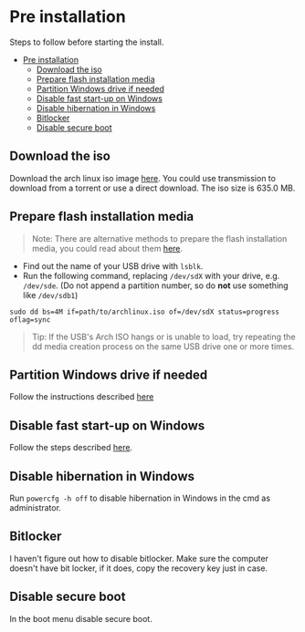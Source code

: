 # Pre installation
Steps to follow before starting the install.

- [Pre installation](#pre-installation)
  - [Download the iso](#download-the-iso)
  - [Prepare flash installation media](#prepare-flash-installation-media)
  - [Partition Windows drive if needed](#partition-windows-drive-if-needed)
  - [Disable fast start-up on Windows](#disable-fast-start-up-on-windows)
  - [Disable hibernation in Windows](#disable-hibernation-in-windows)
  - [Bitlocker](#bitlocker)
  - [Disable secure boot](#disable-secure-boot)

## Download the iso
Download the arch linux iso image [here](https://www.archlinux.org/download/). You could use transmission to download from a torrent or use a direct download. The iso size is 635.0 MB.

## Prepare flash installation media
>Note: There are alternative methods to prepare the flash installation media, you could read about them [here](https://wiki.archlinux.org/index.php/USB_flash_installation_media#Using_automatic_tools).

- Find out the name of your USB drive with `lsblk`.
- Run the following command, replacing `/dev/sdX` with your drive, e.g. `/dev/sde`. (Do not append a partition number, so do **not** use something like `/dev/sdb1`)
```
sudo dd bs=4M if=path/to/archlinux.iso of=/dev/sdX status=progress oflag=sync
```
>Tip: If the USB's Arch ISO hangs or is unable to load, try repeating the dd media creation process on the same USB drive one or more times.

## Partition Windows drive if needed
Follow the instructions described [here](https://www.howtogeek.com/101862/how-to-manage-partitions-on-windows-without-downloading-any-other-software/)

## Disable fast start-up on Windows
Follow the steps described [here](https://www.tenforums.com/tutorials/4189-turn-off-fast-startup-windows-10-a.html).

## Disable hibernation in Windows
Run `powercfg -h off` to disable hibernation in Windows in the cmd as administrator.

## Bitlocker
I haven't figure out how to disable bitlocker. Make sure the computer doesn't have bit locker, if it does, copy the recovery key just in case.

## Disable secure boot
In the boot menu disable secure boot.
